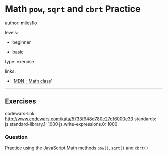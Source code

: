 # Math `pow`, `sqrt` and `cbrt` Practice
author: milesflo

levels:

  - beginner

  - basic

type: exercise

links:

  - '[MDN - Math class](https://developer.mozilla.org/en-US/docs/Web/JavaScript/Reference/Global_Objects/Math)'

---
## Exercises
codewars-link: http://www.codewars.com/kata/5733f948d780e27df6000e33
standards:
  js.standard-library.1: 1000
  js.write-expressions.0: 1000
### Question
Practice using the JavaScript Math methods `pow()`, `sqrt()` and `cbrt()`

